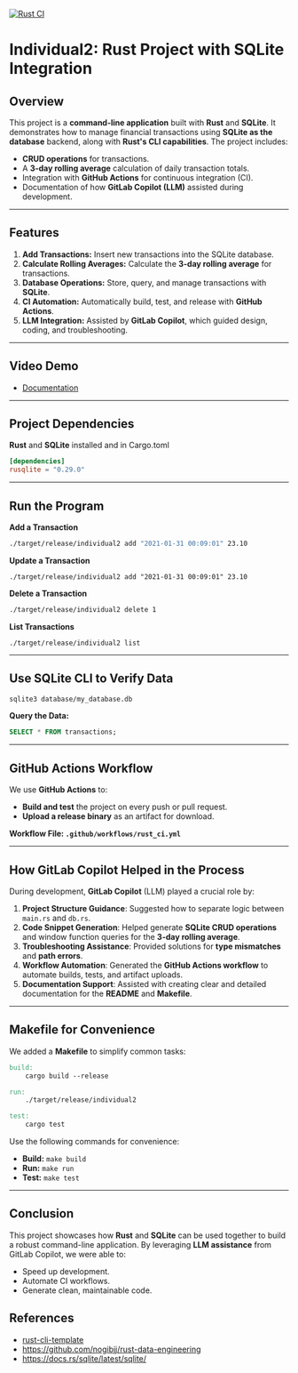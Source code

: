 [![Rust CI](https://github.com/nogibjj/individual2/actions/workflows/rust_ci.yml/badge.svg)](https://github.com/nogibjj/individual2/actions/workflows/rust_ci.yml)
# Individual2: Rust Project with SQLite Integration

## **Overview**

This project is a **command-line application** built with **Rust** and **SQLite**. It demonstrates how to manage financial transactions using **SQLite as the database** backend, along with **Rust's CLI capabilities**. The project includes:
- **CRUD operations** for transactions.
- A **3-day rolling average** calculation of daily transaction totals.
- Integration with **GitHub Actions** for continuous integration (CI).
- Documentation of how **GitLab Copilot (LLM)** assisted during development.

---

## **Features**

1. **Add Transactions:** Insert new transactions into the SQLite database.
2. **Calculate Rolling Averages:** Calculate the **3-day rolling average** for transactions.
3. **Database Operations:** Store, query, and manage transactions with **SQLite**.
4. **CI Automation:** Automatically build, test, and release with **GitHub Actions**.
5. **LLM Integration:** Assisted by **GitLab Copilot**, which guided design, coding, and troubleshooting.
---

## **Video Demo**

- [Documentation ](https://www.youtube.com/watch?v=G_2HTIBk_0w)
---

## **Project Dependencies**

 **Rust** and **SQLite** installed and in Cargo.toml

```toml
[dependencies]
rusqlite = "0.29.0"
```
---

## **Run the Program**


**Add a Transaction**

```bash
./target/release/individual2 add "2021-01-31 00:09:01" 23.10
```

**Update a Transaction**
```
./target/release/individual2 add "2021-01-31 00:09:01" 23.10

```
**Delete a Transaction**

```bash
./target/release/individual2 delete 1

```

**List Transactions**
```
./target/release/individual2 list

```

---

## **Use SQLite CLI to Verify Data**

```bash
sqlite3 database/my_database.db
```

**Query the Data:**
```sql
SELECT * FROM transactions;
```

---

## **GitHub Actions Workflow**

We use **GitHub Actions** to:
- **Build and test** the project on every push or pull request.
- **Upload a release binary** as an artifact for download.

 **Workflow File: `.github/workflows/rust_ci.yml`**


---

## **How GitLab Copilot Helped in the Process**

During development, **GitLab Copilot** (LLM) played a crucial role by:
1. **Project Structure Guidance**: Suggested how to separate logic between `main.rs` and `db.rs`.
2. **Code Snippet Generation**: Helped generate **SQLite CRUD operations** and window function queries for the **3-day rolling average**.
3. **Troubleshooting Assistance**: Provided solutions for **type mismatches** and **path errors**.
4. **Workflow Automation**: Generated the **GitHub Actions workflow** to automate builds, tests, and artifact uploads.
5. **Documentation Support**: Assisted with creating clear and detailed documentation for the **README** and **Makefile**.

---

## **Makefile for Convenience**

We added a **Makefile** to simplify common tasks:

```Makefile
build:
	cargo build --release

run:
	./target/release/individual2

test:
	cargo test
```

Use the following commands for convenience:

- **Build:** `make build`
- **Run:** `make run`
- **Test:** `make test`


---

## **Conclusion**

This project showcases how **Rust** and **SQLite** can be used together to build a robust command-line application. By leveraging **LLM assistance** from GitLab Copilot, we were able to:
- Speed up development.
- Automate CI workflows.
- Generate clean, maintainable code.



## References
* [rust-cli-template](https://github.com/kbknapp/rust-cli-template)
* https://github.com/nogibjj/rust-data-engineering
* https://docs.rs/sqlite/latest/sqlite/


